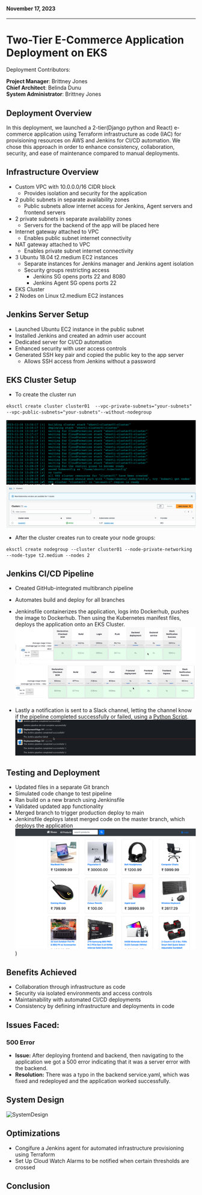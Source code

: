 
#### November 17, 2023
________________________________________________________	

# Two-Tier E-Commerce Application Deployment on EKS

Deployment Contributors:

**Project Manager**: Brittney Jones <br />
**Chief Architect**: Belinda Dunu <br />
**System Administrator**: Brittney Jones

## Deployment Overview

In this deployment, we launched a 2-tier(Django python and React) e-commerce application using Terraform infrastructure as code (IAC) for provisioning resources on AWS and Jenkins for CI/CD automation. We chose this approach in order to enhance consistency, collaboration, security, and ease of maintenance compared to manual deployments.

## Infrastructure Overview

- Custom VPC with 10.0.0.0/16 CIDR block
  - Provides isolation and security for the application
- 2 public subnets in separate availability zones
  - Public subnets allow internet access for Jenkins, Agent servers and frontend servers
- 2 private subnets in separate availability zones
  - Servers for the backend of the app will be placed here
- Internet gateway attached to VPC
  - Enables public subnet internet connectivity
- NAT gateway attached to VPC
    - Enables private subnet internet connectivity
- 3 Ubuntu 18.04 t2.medium EC2 instances
  - Separate instances for Jenkins manager and Jenkins agent isolation
  - Security groups restricting access
    - Jenkins SG opens ports 22 and 8080
    - Jenkins Agent SG opens ports 22
- EKS Cluster
- 2 Nodes on Linux t2.medium EC2 instances

## Jenkins Server Setup

- Launched Ubuntu EC2 instance in the public subnet
- Installed Jenkins and created an admin user account
- Dedicated server for CI/CD automation
- Enhanced security with user access controls
- Generated SSH key pair and copied the public key to the app server
  - Allows SSH access from Jenkins without a password


## EKS Cluster Setup

- To create the cluster run
```
eksctl create cluster cluster01  --vpc-private-subnets="your-subnets"  --vpc-public-subnets="your-subnets"--without-nodegroup
```

![Cluster](screenshots/Screen%20Shot%202023-11-16%20at%208.28.36%20AM.png)
![ClusterCreating](screenshots/Screen%20Shot%202023-11-16%20at%208.28.55%20AM.png)

-  After the cluster creates run to create your node groups:
```
eksctl create nodegroup --cluster cluster01 --node-private-networking --node-type t2.medium --nodes 2
```


## Jenkins CI/CD Pipeline

- Created GitHub-integrated multibranch pipeline
- Automates build and deploy for all branches

- Jenkinsfile containerizes the application, logs into Dockerhub, pushes the image to Dockerhub. Then using the Kubernetes manifest files, deploys the application onto an EKS Cluster.
 ![Backend Deployment](screenshots/Screen%20Shot%202023-11-16%20at%208.24.31%20PM.png)
  ![Frontend Deployment](screenshots/Screen%20Shot%202023-11-16%20at%208.26.52%20PM.png)
- Lastly a notification is sent to a Slack channel, letting the channel know if the pipeline completed successfully or failed, using a [Python Script](CICD_SlackNotif.py).
  ![Frontend Deployment](screenshots/Screen%20Shot%202023-11-16%20at%208.26.38%20PM.png)


## Testing and Deployment

- Updated files in a separate Git branch
- Simulated code change to test pipeline
- Ran build on a new branch using Jenkinsfile
- Validated updated app functionality
- Merged branch to trigger production deploy to main
- Jenkinsfile deploys latest merged code on the master branch, which deploys the application 
![Application](screenshots/Screen%20Shot%202023-11-16%20at%208.49.36%20PM.png)
)
## Benefits Achieved

- Collaboration through infrastructure as code
- Security via isolated environments and access controls
- Maintainability with automated CI/CD deployments
- Consistency by defining infrastructure and deployments in code

## Issues Faced:

### 500 Error

- **Issue:** After deploying frontend and backend, then navigating to the application we got a 500 error indicating that it was a server error with the backend.
- **Resolution:** There was a typo in the backend service.yaml, which was fixed and redeployed and the application worked successfully.

## System Design
![SystemDesign](screenshots/)

## Optimizations
- Congifure a Jenkins agent for automated infrastructure provisioning using Terraform
- Set Up Cloud Watch Alarms to be notified when certain thresholds are crossed

## Conclusion
